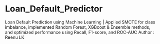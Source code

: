# Loan_Default_Predictor
Loan Default Prediction using Machine Learning | Applied SMOTE for class imbalance, implemented Random Forest, XGBoost &amp; Ensemble methods, and optimized performance using Recall, F1-score, and ROC-AUC
Author : Reenu LK
